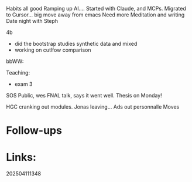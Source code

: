 
Habits all good
Ramping up AI.... Started with Claude,  and MCPs. 
Migrated to Cursor... big move away from emacs
Need more Meditation and writing
Date night with Steph

4b 
- did the bootstrap studies synthetic data and mixed
- working on cutlfow comparison 

bbWW: 

Teaching: 
- exam 3

SOS 
Public, wes FNAL talk, says it went well. Thesis on Monday!

HGC cranking out modules. 
Jonas leaving... Ads out 
personnalle Moves

# Follow-ups


# Links: 



202504111348
